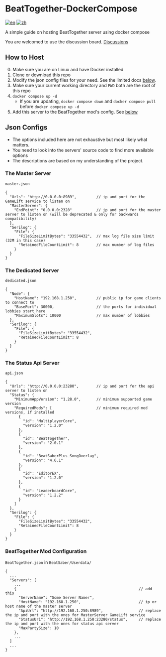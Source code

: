 # BeatTogether-DockerCompose
[![en](https://img.shields.io/badge/lang-en-blue.svg?style=for-the-badge)](/README.md)
[![zh](https://img.shields.io/badge/语言-中文-red.svg?style=for-the-badge)](/README.zh.md)

A simple guide on hosting BeatTogether server using docker compose

You are welcomed to use the discussion board. [Discussions](https://github.com/qe201020335/BeatTogether-DockerCompose/discussions)

## How to Host
  0. Make sure you are on Linux and have Docker installed
  1. Clone or download this repo
  2. Modify the json config files for your need. See the limited docs [below](#json-configs).
  3. Make sure your current working directory and `PWD` both are the root of this repo
  4. `docker compose up -d`
     - If you are updating, `docker compose down` and `docker compose pull` before `docker compose up -d`
  5. Add this server to the BeatTogether mod's config. See [below](#beattogether-mod-configuration)

## Json Configs
 - The options included here are not exhaustive but most likely what matters. 
 - You need to look into the servers' source code to find more available options
 - The descriptions are based on my understanding of the project.

### The Master Server 
`master.json`
```
{
  "Urls": "http://0.0.0.0:8989",         // ip and port for the GameLift service to listen on
  "MasterServer": {
    "EndPoint": "0.0.0.0:2328"           // ip and port for the master server to listen on (will be deprecated & only for backwards compatibility)
  },
  "Serilog": {
    "File": {
      "FileSizeLimitBytes": "33554432",  // max log file size limit (32M in this case)
      "RetainedFileCountLimit": 8        // max number of log files 
    }
  }
}
```

### The Dedicated Server 
`dedicated.json`
```
{
  "Node": {
    "HostName": "192.168.1.250",         // public ip for game clients to connect to
    "BasePort": 30000,                   // the ports for individual lobbies start here
    "MaximumSlots": 10000                // max number of lobbies 
  },
  "Serilog": {
    "File": {
      "FileSizeLimitBytes": "33554432",
      "RetainedFileCountLimit": 8
    }
  }
}
```

### The Status Api Server 
`api.json`
```
{
  "Urls": "http://0.0.0.0:23280",        // ip and port for the api server to listen on    
  "Status": {
    "MinimumAppVersion": "1.28.0",       // minimum supported game version
    "RequiredMods": [                    // minimum required mod versions, if installed
      {
        "id": "MultiplayerCore",
        "version": "1.2.0"
      },
      {
        "id": "BeatTogether",
        "version": "2.0.1"
      },
      {
        "id": "BeatSaberPlus_SongOverlay",
        "version": "4.6.1"
      },
      {
        "id": "EditorEX",
        "version": "1.2.0"
      },
      {
        "id": "LeaderboardCore",
        "version": "1.2.2"
      }
    ]
  },
  "Serilog": {
    "File": {
      "FileSizeLimitBytes": "33554432",
      "RetainedFileCountLimit": 8
    }
  }
}
```

### BeatTogether Mod Configuration
`BeatTogether.json` in `BeatSaber/Userdata/`
```
{
  ...
  "Servers": [
    ...
    {                                                       // add this
      "ServerName": "Some Server Namer",
      "HostName": "192.168.1.250",                          // ip or host name of the master server
      "ApiUrl": "http://192.168.1.250:8989",                // replace the ip and port with the ones for MasterServer GameLift service
      "StatusUri": "http://192.168.1.250:23280/status",     // replace the ip and port with the ones for status api server
      "MaxPartySize": 10
    },
    ...
  ]
  ...
}
```
